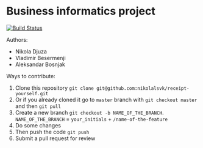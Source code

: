 # Business informatics project

[![Build Status](https://semaphoreci.com/api/v1/nikolalsvk/receipt-yourself/branches/master/badge.svg)](https://semaphoreci.com/nikolalsvk/receipt-yourself)

Authors:

 - Nikola Djuza
 - Vladimir Besermenji
 - Aleksandar Bosnjak

Ways to contribute:

1. Clone this repository `git clone git@github.com:nikolalsvk/receipt-yourself.git`
2. Or if you already cloned it go to `master` branch with `git checkout master` and then `git pull`
3. Create a new branch `git checkout -b NAME_OF_THE_BRANCH`.
   `NAME_OF_THE_BRANCH` = `your_initials` + `/name-of-the-feature`
4. Do some changes
5. Then push the code `git push`
6. Submit a pull request for review

